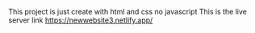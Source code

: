 This project is just create with html and css no javascript 
This is the live server link https://newwebsite3.netlify.app/
